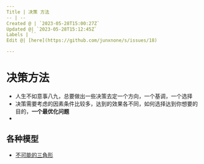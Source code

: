 ```yaml
---
Title | 决策 方法
-- | --
Created @ | `2023-05-28T15:00:27Z`
Updated @| `2023-05-28T15:12:45Z`
Labels | ``
Edit @| [here](https://github.com/junxnone/s/issues/18)

---
```

# 决策方法
- 人生不如意事八九，总要做出一些决策去定一个方向，一个基调，一个选择
- 决策需要考虑的因素条件比较多，达到的效果各不同，如何选择达到你想要的目的，**一个最优化问题**
- 


## 各种模型
- [不可能的三角形](/0019_决策_方法_不可能的三角形)
